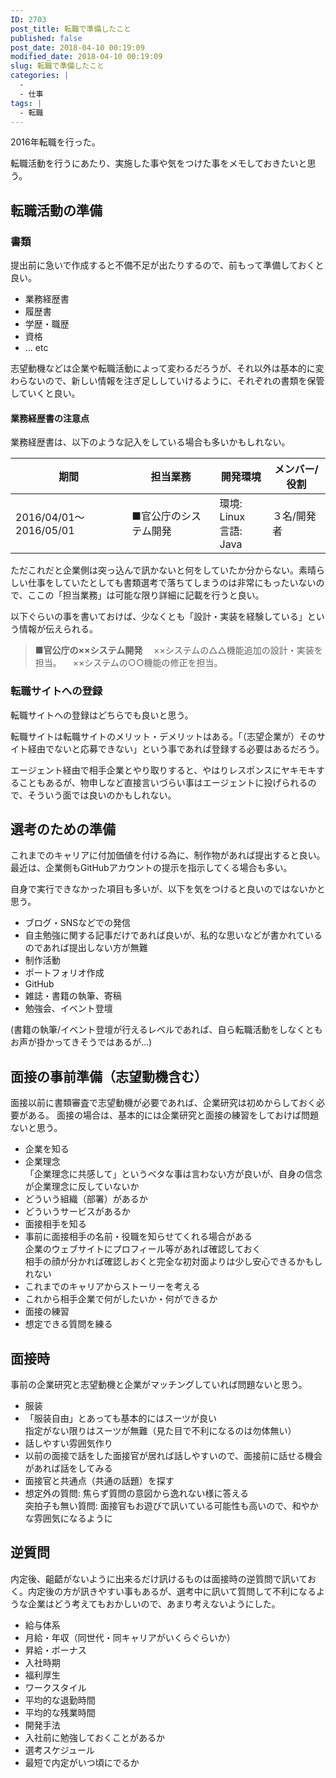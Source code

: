 ```yaml
---
ID: 2703
post_title: 転職で準備したこと
published: false
post_date: 2018-04-10 00:19:09
modified_date: 2018-04-10 00:19:09
slug: 転職で準備したこと
categories: |
  -
  - 仕事
tags: |
  - 転職
---
```

2016年転職を行った。

転職活動を行うにあたり、実施した事や気をつけた事をメモしておきたいと思う。

<!--more-->

## 転職活動の準備
### 書類

提出前に急いで作成すると不備不足が出たりするので、前もって準備しておくと良い。

* 業務経歴書
* 履歴書
 * 学歴・職歴
 * 資格
 * ... etc

志望動機などは企業や転職活動によって変わるだろうが、それ以外は基本的に変わらないので、新しい情報を注ぎ足ししていけるように、それぞれの書類を保管していくと良い。


#### 業務経歴書の注意点

業務経歴書は、以下のような記入をしている場合も多いかもしれない。

| 期間 | 担当業務 | 開発環境 | メンバー/役割 |
|------|----------|----------|---------------|
| 2016/04/01～2016/05/01 | ■官公庁のシステム開発 | 環境: Linux<br>言語: Java | ３名/開発者 |

ただこれだと企業側は突っ込んで訊かないと何をしていたか分からない。素晴らしい仕事をしていたとしても書類選考で落ちてしまうのは非常にもったいないので、ここの「担当業務」は可能な限り詳細に記載を行うと良い。

以下ぐらいの事を書いておけば、少なくとも「設計・実装を経験している」という情報が伝えられる。

> **■官公庁の××システム開発**
> 　××システムの△△機能追加の設計・実装を担当。
> 　××システムの○○機能の修正を担当。

### 転職サイトへの登録

転職サイトへの登録はどちらでも良いと思う。

転職サイトは転職サイトのメリット・デメリットはある。「（志望企業が）そのサイト経由でないと応募できない」という事であれば登録する必要はあるだろう。

エージェント経由で相手企業とやり取りすると、やはりレスポンスにヤキモキすることもあるが、物申しなど直接言いづらい事はエージェントに投げられるので、そういう面では良いのかもしれない。


## 選考のための準備
これまでのキャリアに付加価値を付ける為に、制作物があれば提出すると良い。最近は、企業側もGitHubアカウントの提示を指示してくる場合も多い。

自身で実行できなかった項目も多いが、以下を気をつけると良いのではないかと思う。

* ブログ・SNSなどでの発信
 * 自主勉強に関する記事だけであれば良いが、私的な思いなどが書かれているのであれば提出しない方が無難
* 制作活動
 * ポートフォリオ作成
  * GitHub
 * 雑誌・書籍の執筆、寄稿
 * 勉強会、イベント登壇

(書籍の執筆/イベント登壇が行えるレベルであれば、自ら転職活動をしなくともお声が掛かってきそうではあるが…)


## 面接の事前準備（志望動機含む）

面接以前に書類審査で志望動機が必要であれば、企業研究は初めからしておく必要がある。
面接の場合は、基本的には企業研究と面接の練習をしておけば問題ないと思う。

* 企業を知る
 * 企業理念  
 「企業理念に共感して」というベタな事は言わない方が良いが、自身の信念が企業理念に反していないか
 * どういう組織（部署）があるか
 * どういうサービスがあるか
* 面接相手を知る
 * 事前に面接相手の名前・役職を知らせてくれる場合がある  
企業のウェブサイトにプロフィール等があれば確認しておく  
相手の顔が分かれば確認しおくと完全な初対面よりは少し安心できるかもしれない
* これまでのキャリアからストーリーを考える
 * これから相手企業で何がしたいか・何ができるか
* 面接の練習
 * 想定できる質問を練る


## 面接時
事前の企業研究と志望動機と企業がマッチングしていれば問題ないと思う。

* 服装
 * 「服装自由」とあっても基本的にはスーツが良い  
指定がない限りはスーツが無難（見た目で不利になるのは勿体無い）
* 話しやすい雰囲気作り
 * 以前の面接で話をした面接官が居れば話しやすいので、面接前に話せる機会があれば話をしてみる
 * 面接官と共通点（共通の話題）を探す
 * 想定外の質問: 焦らず質問の意図から逸れない様に答える  
突拍子も無い質問: 面接官もお遊びで訊いている可能性も高いので、和やかな雰囲気になるように


## 逆質問
内定後、齟齬がないように出来るだけ訊けるものは面接時の逆質問で訊いておく。内定後の方が訊きやすい事もあるが、選考中に訊いて質問して不利になるような企業はどう考えてもおかしいので、あまり考えないようにした。

* 給与体系
 * 月給・年収（同世代・同キャリアがいくらぐらいか）
 * 昇給・ボーナス
* 入社時期
* 福利厚生
* ワークスタイル
 * 平均的な退勤時間
 * 平均的な残業時間
* 開発手法
* 入社前に勉強しておくことがあるか
* 選考スケジュール
 * 最短で内定がいつ頃にでるか